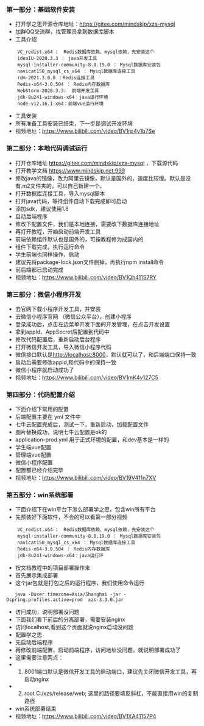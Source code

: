 ### 第一部分：基础软件安装

* 打开学之思开源仓库地址：<https://gitee.com/mindskip/xzs-mysql>
* 加群QQ交流群，找管理员拿到数据库脚本
* 工具介绍

```软件简介
    VC_redist.x64 :  Redis数据库依赖、mysql依赖，先安装这个
    ideaIU-2020.3.3 ： java开发工具
    mysql-installer-community-8.0.19.0 ： Mysql数据库安装包
    navicat150_mysql_cs_x64 ： Mysql数据库连接工具
    rdm-2021.3.0.0 ：Redis连接工具
    Redis-x64-3.0.504 ： Redis内存数据库
    WebStorm-2020.3.3:  前端开发工具
    jdk-8u241-windows-x64：java运行环境
    node-v12.16.1-x64：前端vue运行环境
```

* 工具安装
* 所有准备工具安装已结束，下一步是调试开发环境
* 视频地址：<https://www.bilibili.com/video/BV1rp4y1b7Se>

### 第二部分：本地代码调试运行

* 打开仓库地址 <https://gitee.com/mindskip/xzs-mysql> ，下载源代码
* 打开教学文档 <https://www.mindskip.net:999>
* 修改java的镜像，改为阿里云镜像，默认是国外的，速度比较慢。默认是没有.m2文件夹的，可以自己新建一个。
* 打开数据库连接工具，导入mysql脚本
* 打开java代码，等待组件自动下载完成即可启动
* 添加sdk，建议使用1.8
* 启动后端程序
* 修改下配置文件，我们是本地连接，需要改下数据库连接地址
* 再打开教程，开始启动前端开发工具
* 前端依赖组件默认也是国外的，可按教程修为成国内的
* 组件下载完成，执行运行命令
* 学生前端也同样操作，启动
* 建议先将package-lock.json文件删掉，再执行npm install命令
* 前后端都已启动完成
* 视频地址：<https://www.bilibili.com/video/BV1Qh411S7RY>

### 第三部分：微信小程序开发

* 去官网下载小程序开发工具，并安装
* 去微信小程序官网 （微信公众平台），创建小程序
* 登录成功后，点击左边菜单开发下面的开发管理，在点击开发设置
* 拿到appId、AppSecret后配置到代码中
* 修改代码配置后，重新启动后台程序
* 打开微信开发工具，导入微信小程序代码
* 微信接口默认是<http://localhost:8000>，默认就可以了，和后端端口保持一致
* 启动后需要修改appid,和代码中的保持一致
* 微信小程序就启动成功了
* 视频地址：<https://www.bilibili.com/video/BV1mK4y127C5>

### 第四部分：代码配置介绍

* 下面介绍下常用的配置
* 后端配置主要在 yml 文件中
* 七牛云配置完成后，测试一下，重新启动，加载配置文件
* 图片替换成功，说明七牛云配置是ok的
* application-prod.yml  用于正式环境的配置，和dev基本是一样的
* 学生端vue配置
* 管理端vue配置
* 微信小程序配置
* 配置都已经介绍完毕
* 视频地址：<https://www.bilibili.com/video/BV19V411n7XV>

### 第五部分：win系统部署

* 下面介绍下在win平台下怎么部署学之思，包含win所有平台
* 先预装好下面软件，不会的可以看第一部分视频

```软件简介
    VC_redist.x64 :  Redis数据库依赖、mysql依赖，先安装这个
    mysql-installer-community-8.0.19.0 ： Mysql数据库安装包
    navicat150_mysql_cs_x64 ： Mysql数据库连接工具
    Redis-x64-3.0.504 ： Redis内存数据库
    jdk-8u241-windows-x64：java运行环
```

* 按文档教程中的项目部署操作来
* 首先展示集成部署
* 这个jar包就是打包之后的运行程序，我们使用命令运行

```运行命令
   java -Duser.timezone=Asia/Shanghai -jar -Dspring.profiles.active=prod  xzs-3.3.0.jar 
```

* 访问成功，说明部署没问题
* 下面我们看下前后的分离部署，需要安装nginx
* 访问localhost,看到这个页面就说nginx启动没问题
* 配置学之思
* 先启动后端程序
* 再修改前端配置，启动前端程序，访问地址没问题，就说明部署成功了
* 这里需要注意两点：
* 1. 8001端口默认是微信开发工具的启动端口，建议先关闭微信开发工具，再启动nginx
* 2. root C:/xzs/release/web;  这里的路径要填反斜杠，不能直接用win的复制路径
* win系统部署结束
* 视频地址：<https://www.bilibili.com/video/BV1XA41157P4>
